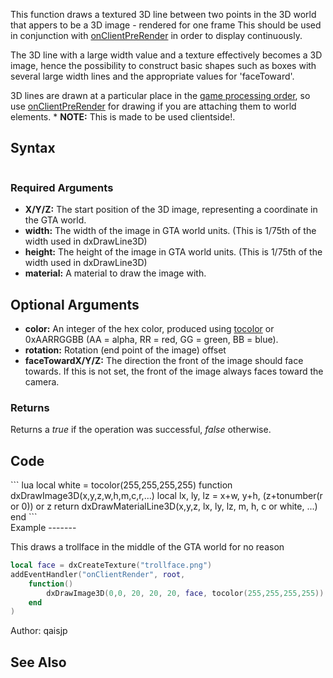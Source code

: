 This function draws a textured 3D line between two points in the 3D world that appers to be a 3D image - rendered for one frame This should be used in conjunction with [onClientPreRender](/onClientPreRender.md "wikilink") in order to display continuously.

The 3D line with a large width value and a texture effectively becomes a 3D image, hence the possibility to construct basic shapes such as boxes with several large width lines and the appropriate values for 'faceToward'.

3D lines are drawn at a particular place in the [game processing order](/Game_Processing_Order.md "wikilink"), so use [onClientPreRender](/onClientPreRender.md "wikilink") for drawing if you are attaching them to world elements.
\* **NOTE:** This is made to be used clientside!.

Syntax
------

``` lua
```

### Required Arguments

-   **X/Y/Z:** The start position of the 3D image, representing a coordinate in the GTA world.
-   **width:** The width of the image in GTA world units. (This is 1/75th of the width used in dxDrawLine3D)
-   **height:** The height of the image in GTA world units. (This is 1/75th of the width used in dxDrawLine3D)
-   **material:** A material to draw the image with.

Optional Arguments
------------------

-   **color:** An integer of the hex color, produced using [tocolor](/tocolor.md "wikilink") or 0xAARRGGBB (AA = alpha, RR = red, GG = green, BB = blue).
-   **rotation:** Rotation (end point of the image) offset
-   **faceTowardX/Y/Z:** The direction the front of the image should face towards. If this is not set, the front of the image always faces toward the camera.

### Returns

Returns a *true* if the operation was successful, *false* otherwise.

Code
----

<section name="Clientside script" class="client" show="true">
``` lua
local white = tocolor(255,255,255,255)
function dxDrawImage3D(x,y,z,w,h,m,c,r,...)
        local lx, ly, lz = x+w, y+h, (z+tonumber(r or 0)) or z
    return dxDrawMaterialLine3D(x,y,z, lx, ly, lz, m, h, c or white, ...)
end
```

</section>
Example
-------

This draws a trollface in the middle of the GTA world for no reason

``` lua
local face = dxCreateTexture("trollface.png")
addEventHandler("onClientRender", root,
    function()
        dxDrawImage3D(0,0, 20, 20, 20, face, tocolor(255,255,255,255))
    end
)
```

Author: qaisjp

See Also
--------
